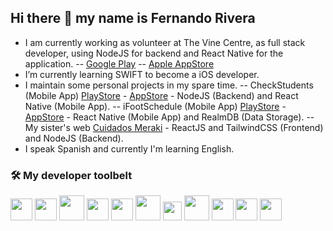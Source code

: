 ## Hi there 👋 my name is Fernando Rivera

- I am currently working as volunteer at The Vine Centre, as full stack developer, using NodeJS for backend and React Native for the application.
-- [Google Play](https://play.google.com/store/apps/details?id=com.ferrivera.vinecentre)
-- [Apple AppStore](https://apps.apple.com/us/app/the-vine-centre/id1628162118)
- I’m currently learning SWIFT to become a iOS developer.
- I maintain some personal projects in my spare time.
-- CheckStudents (Mobile App) [PlayStore](https://play.google.com/store/apps/details?id=com.ferrivera.checkstudents) - [AppStore](https://apps.apple.com/us/app/checkstudents/id6443751412) - NodeJS (Backend) and React Native (Mobile App).
-- iFootSchedule (Mobile App) [PlayStore](https://play.google.com/store/apps/details?id=com.ferrivera.ifootschedule) - [AppStore](https://apps.apple.com/us/app/ifootschedule/id1637489532) - React Native (Mobile App) and RealmDB (Data Storage).
-- My sister's web [Cuidados Meraki](https://www.cuidadosmeraki.com/) - ReactJS and TailwindCSS (Frontend) and NodeJS (Backend). 
- I speak Spanish and currently I'm learning English.

### 🛠 My developer toolbelt
<img src="https://seeklogo.com/images/J/javascript-js-logo-2949701702-seeklogo.com.png" height="35" /> <img src="https://seeklogo.com/images/T/typescript-logo-B29A3F462D-seeklogo.com.png" height="35" /> <img src="https://seeklogo.com/images/R/react-native-logo-221C671C70-seeklogo.com.png" height="40" />  <img src="https://seeklogo.com/images/V/visual-studio-code-logo-449D71944F-seeklogo.com.png" height="35" />   <img src="https://seeklogo.com/images/G/git-logo-CD8D6F1C09-seeklogo.com.png" height="35" /> <img src="https://seeklogo.com/images/R/react-logo-7B3CE81517-seeklogo.com.png" height="40" /> <img src="https://seeklogo.com/images/T/tailwind-css-logo-5AD4175897-seeklogo.com.png" height="30" /> <img src="https://seeklogo.com/images/N/nodejs-logo-065257DE24-seeklogo.com.png" height="40" /> <img src="https://seeklogo.com/images/M/mongodb-logo-655F7D542D-seeklogo.com.png" height="35" /> <img src="https://seeklogo.com/images/J/jwt-logo-65D86B4640-seeklogo.com.png" height="35" />  <img src="https://seeklogo.com/images/E/express-logo-E9DA5D0AF7-seeklogo.com.png" height="35" />  

